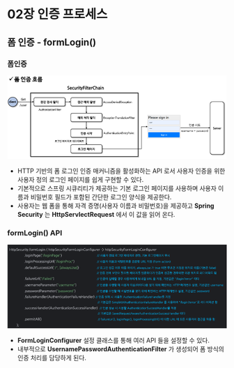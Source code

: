 # 02장 인증 프로세스

## 폼 인증 - formLogin()
### 폼인증
![img.png](사진폴더/02/폼%20인증%20흐름.png)
- HTTP 기반의 폼 로그인 인증 매커니즘을 활성화하는 API 로서 사용자 인증을 위한 사용자 정의 로그인 페이지를 쉽게 구현할 수 있다.
- 기본적으로 스프링 시큐리티가 제공하는 기본 로그인 페이지를 사용하며 사용자 이름과 비밀번호 필드가 포함된 간단한 로그인 양식을 제공한다.
- 사용자는 웹 폼을 통해 자격 증명(사용자 이름과 비밀번호)을 제공하고 **Spring Security** 는 **HttpServlectRequest** 에서 이 값을 읽어 온다.

### formLogin() API
![img.png](사진폴더/02/formLogin()%20API.png)
- **FormLoginConfigurer** 설정 클래스를 통해 여러 API 들을 설정할 수 있다.
- 내부적으로 **UsernamePasswordAuthenticationFilter** 가 생성되어 폼 방식의 인증 처리를 담당하게 된다.